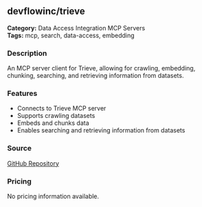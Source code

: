 ## devflowinc/trieve

**Category:** Data Access Integration MCP Servers  
**Tags:** mcp, search, data-access, embedding

### Description
An MCP server client for Trieve, allowing for crawling, embedding, chunking, searching, and retrieving information from datasets.

### Features
- Connects to Trieve MCP server
- Supports crawling datasets
- Embeds and chunks data
- Enables searching and retrieving information from datasets

### Source
[GitHub Repository](https://github.com/devflowinc/trieve/tree/main/clients/mcp-server)

### Pricing
No pricing information available.